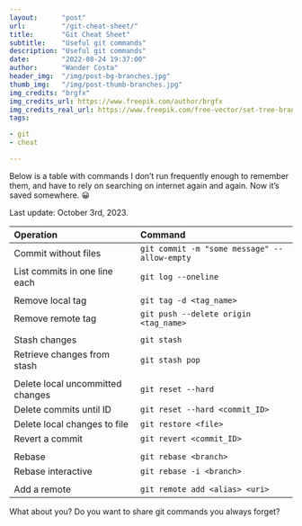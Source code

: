 ```yaml
---
layout:      "post"
url:         "/git-cheat-sheet/"
title:       "Git Cheat Sheet"
subtitle:    "Useful git commands"
description: "Useful git commands"
date:        "2022-08-24 19:37:00"
author:      "Wander Costa"
header_img:  "/img/post-bg-branches.jpg"
thumb_img:   "/img/post-thumb-branches.jpg"
img_credits: "brgfx"
img_credits_url: https://www.freepik.com/author/brgfx
img_credits_real_url: https://www.freepik.com/free-vector/set-tree-branch_3388205.htm
tags:

- git
- cheat

---
```


Below is a table with commands I don’t run frequently enough to remember them, and have to rely on searching on internet
again and again. Now it’s saved somewhere. 😀

Last update: October 3rd, 2023.

| **Operation**                    | **Command**                                  |
|:---------------------------------|:---------------------------------------------|
| Commit without files             | `git commit -m "some message" --allow-empty` |
| List commits in one line each    | `git log --oneline`                          |
|                                  |                                              |
| Remove local tag                 | `git tag -d <tag_name>`                      |
| Remove remote tag                | `git push --delete origin <tag_name>`        |
|                                  |                                              |
| Stash changes                    | `git stash`                                  |
| Retrieve changes from stash      | `git stash pop`                              |
|                                  |                                              |
| Delete local uncommitted changes | `git reset --hard`                           |
| Delete commits until ID          | `git reset --hard <commit_ID>`               |
| Delete local changes to file     | `git restore <file>`                         |
| Revert a commit                  | `git revert <commit_ID>`                     |
|                                  |                                              |
| Rebase                           | `git rebase <branch>`                        |
| Rebase interactive               | `git rebase -i <branch>`                     |
|                                  |                                              |
| Add a remote                     | `git remote add <alias> <uri>`               |

What about you? Do you want to share git commands you always forget?

